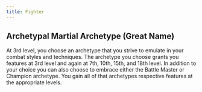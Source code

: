 ```yaml
---
title: Fighter
---
```


## Archetypal Martial Archetype (Great Name)
At 3rd level, you choose an archetype that you strive to emulate in your combat styles and techniques. The archetype you choose grants you features at 3rd level and again at 7th, 10th, 15th, and 18th level. In addition to your choice you can also choose to embrace either the Battle Master or Champion archetype. You gain all of that archetypes respective features at the appropriate levels.
